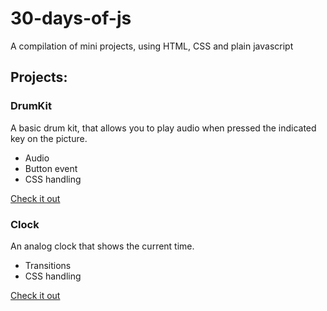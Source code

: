 # 30-days-of-js

A compilation of mini projects, using HTML, CSS and plain javascript

## Projects:

### DrumKit

A basic drum kit, that allows you to play audio when pressed the indicated key on the picture.

- Audio
- Button event
- CSS handling

[Check it out](https://utkarshgupta2504.github.io/30-days-of-js/drumkit)

### Clock

An analog clock that shows the current time.

- Transitions
- CSS handling

[Check it out](https://utkarshgupta2504.github.io/30-days-of-js/clock)
